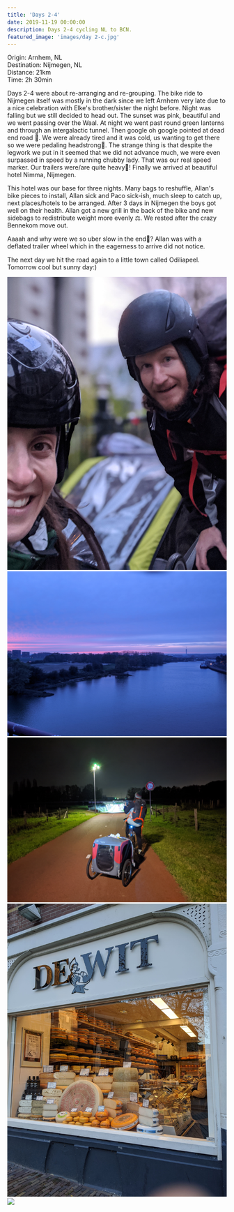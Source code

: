```yaml
---
title: 'Days 2-4'
date: 2019-11-19 00:00:00
description: Days 2-4 cycling NL to BCN.
featured_image: 'images/day 2-c.jpg'
---
```


Origin: Arnhem, NL <br>
Destination: Nijmegen, NL <br>
Distance: 21km <br>
Time: 2h 30min <br>

Days 2-4 were about re-arranging and re-grouping. The bike ride to Nijmegen itself was mostly in the dark since we left Arnhem very late due to a nice celebration with Elke's brother/sister the night before. Night was falling but we still decided to head out. The sunset was pink, beautiful and we went passing over the Waal. At night we went past round green lanterns and through an intergalactic tunnel. Then google oh google pointed at dead end road 📍. We were already tired and it was cold, us wanting to get there so we were pedaling headstrong💨. The strange thing is that despite the legwork we put in it seemed that we did not advance much, we were even surpassed in speed by a running chubby lady. That was our real speed marker. Our trailers were/are quite heavy🐷! Finally we arrived at beautiful hotel Nimma, Nijmegen.

This hotel was our base for three nights. Many bags to reshuffle, Allan's bike pieces to install, Allan sick and Paco sick-ish, much sleep to catch up, next places/hotels to be arranged. After 3 days in Nijmegen the boys got well on their health. Allan got a new grill in the back of the bike and new sidebags to redistribute weight more evenly ⚖. We rested after the crazy Bennekom move out.

Aaaah and why were we so uber slow in the end🐢? Allan was with a deflated trailer wheel which in the eagerness to arrive did not notice.

The next day we hit the road again to a little town called Odiliapeel. Tomorrow cool but sunny day:)

<div class="gallery" data-columns="3">
	<img src="/images/day 2-a-min.jpg">
	<img src="/images/day 2-b-min.jpg">
	<img src="/images/day 2-c-min.jpg">
	<img src="/images/day 2-d-min.jpg">
	<img src="/images/day 2-e-min.jpg">
</div>
